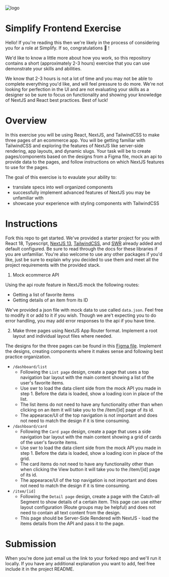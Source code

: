 ![logo](https://user-images.githubusercontent.com/21349718/227146863-399bdd2b-2091-4461-9775-141af610f9ef.svg)

# Simplify Frontend Exercise

Hello! If you're reading this then we're likely in the process of considering you for a role at Simplify. If so, congratulations 🎉 !

We'd like to know a little more about how you work, so this repository contains a short (approximately 2-3 hours) exercise that you can use demonstrate your skills and abilities.

We know that 2-3 hours is not a lot of time and you may not be able to complete everything you'd like, and will feel pressure to do more. We're not looking for perfection in the UI and are not evaluating your skills as a designer so be sure to focus on functionality and showing your knowledge of NextJS and React best practices. Best of luck!

# Overview

In this exercise you will be using React, NextJS, and TailwindCSS to make three pages of an ecommerce app. You will be getting familiar with TailwindCSS and exploring the features of NextJS like server-side rendering, app layouts, and dynamic slugs. Your task will be to create pages/components based on the designs from a Figma file, mock an api to provide data to the pages, and follow instructions on which NextJS features to use for the pages.

The goal of this exercise is to evaulate your ability to:

- translate specs into well organized components
- successfully implement advanced features of NextJS you may be unfamiliar with
- showcase your experience with styling components with TailwindCSS

# Instructions

Fork this repo to get started. We've provided a starter project for you with React 18, Typescript, [NextJS 13](https://beta.nextjs.org/docs/getting-started), [TailwindCSS](https://tailwindcss.com/docs/installation), and [SWR](https://swr.vercel.app/docs/getting-started) already added and default configured. Be sure to read through the docs for these libraries if you are unfamiliar. You're also welcome to use any other packages if you'd like, just be sure to explain why you decided to use them and meet all the project requirements with the provided stack.

1. Mock ecommerce API

Using the api route feature in NextJS mock the following routes:

- Getting a list of favorite items
- Getting details of an item from its ID

We've provided a json file with mock data to use called `data.json`. Feel free to modify it or add to it if you wish. Though we are't expecting you to do error handling, you may add error responses to the api if you have time.

2. Make three pages using NextJS App Router format. Implement a root layout and individual layout files where needed.

The designs for the three pages can be found in this [Figma file](https://www.figma.com/file/lUbwgHr7OTh4IEf1Y4szwf/NextJS-Ecommerce?node-id=0%3A1&t=bHXi1DmZpSYk17Wd-1). Implement the designs, creating components where it makes sense and following best practice organization.

- `/dashboard/list`
  - Following the `List page` design, create a page that uses a top navigation bar layout with the main content showing a list of the user's favorite items.
  - Use swr to load the data client side from the mock API you made in step 1. Before the data is loaded, show a loading icon in place of the list.
  - The list items do not need to have any functionality other than when clicking on an item it will take you to the /item/[id] page of its id.
  - The appearace/UI of the top navigation is not important and does not need to match the design if it is time consuming.
- `/dashboard/card`
  - Following the `Card page` design, create a page that uses a side navigation bar layout with the main content showing a grid of cards of the user's favorite items.
  - Use swr to load the data client side from the mock API you made in step 1. Before the data is loaded, show a loading icon in place of the grid.
  - The card items do not need to have any functionality other than when clicking the View button it will take you to the /item/[id] page of its id.
  - The appearace/UI of the top navigation is not important and does not need to match the design if it is time consuming.
- `/item/[id]`
  - Following the `Detail page` design, create a page with the Catch-all Segment to show details of a certain item. This page can use either layout configuration (Route groups may be helpful) and does not need to contain all text content from the design.
  - This page should be Server-Side Rendered with NextJS - load the items details from the API and pass it to the page.

# Submission

When you're done just email us the link to your forked repo and we'll run it locally. If you have any additional explanation you want to add, feel free include it in the project README.
